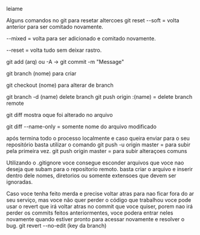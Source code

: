 leiame

Alguns comandos no git para resetar altercoes
git reset 
--soft = volta anterior para ser comitado novamente.

--mixed = volta para ser adicionado e comitado novamente.

--reset = volta tudo sem deixar rastro.

git add (arq) ou -A -> git commit -m "Message"

git branch (nome) para criar

git checkout (nome) para alterar de branch

git branch -d (name) delete branch
git push origin :(name) = delete branch remote

git diff mostra oque foi alterado no arquivo

git diff --name-only = somente nome do arquivo modificado

após termina todo o processo localmente e caso queira enviar para o seu repositório basta utilizar o comando
git push -u origin master = para subir pela primeira vez.
git push origin master = para subir alteraçoes comuns

Utilizando o .gitignore voce consegue esconder arquivos que voce nao deseja que subam para o repositorio remoto.
basta criar o arquivo e inserir dentro dele nomes, diretorios ou somente extensoes que devem ser ignoradas.

Caso voce tenha feito merda e precise voltar atras para nao ficar fora do ar seu serviço, mas voce não quer perder o código que trabalhou voce pode usar o revert que irá voltar atras no commit que voce quiser, porem nao irá perder os commits feitos anteriormentes, voce podera entrar neles novamente quando estiver pronto para acessar novamente e resolver o bug.
git revert --no-edit (key da branch)
